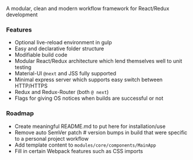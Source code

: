 A modular, clean and modern workflow framework for React/Redux development

### Features ###
- Optional live-reload environment in gulp
- Easy and declarative folder structure 
- Modifiable build code
- Modular React/Redux architecture which lend themselves well to unit testing
- Material-UI `@next` and JSS fully supported
- Minimal express server which supports easy switch between HTTP/HTTPS
- Redux and Redux-Router (both `@ next`)
- Flags for giving OS notices when builds are successful or not

### Roadmap ###

- Create meaningful README.md to put here for installation/use
- Remove auto SemVer patch # version bumps in build that were specific to a personal project workflow
- Add template content to `modules/core/components/MainApp`
- Fill in certain Webpack features such as CSS imports